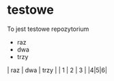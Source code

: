 # testowe
To jest testowe repozytorium
- raz
- dwa
- trzy

| raz | dwa | trzy |
| 1 | 2 | 3 |
|4|5|6|
